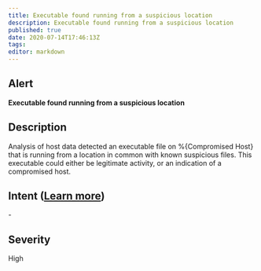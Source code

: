 ```yaml
---
title: Executable found running from a suspicious location
description: Executable found running from a suspicious location
published: true
date: 2020-07-14T17:46:13Z
tags:
editor: markdown
---
```


## Alert
**Executable found running from a suspicious location**

## Description
Analysis of host data detected an executable file on %{Compromised Host} that is running from a location in common with known suspicious files. This executable could either be legitimate activity, or an indication of a compromised host.

## Intent ([Learn more](/public/security/alerts/intentions.md))
\-

## Severity
High




